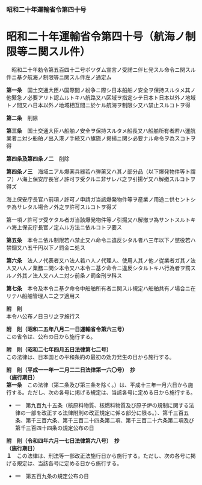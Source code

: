 ### 昭和二十年運輸省令第四十号  
# 昭和二十年運輸省令第四十号（航海ノ制限等ニ関スル件）  
　昭和二十年勅令第五百四十二号ポツダム宣言ノ受諾ニ伴ヒ発スル命令ニ関スル件ニ基ク航海ノ制限等ニ関スル件左ノ通定ム  
  
**第一条**　国土交通大臣ハ国際間ノ紛争ニ際シ日本船舶ノ安全ヲ保持スルタメ其ノ他緊急ノ必要アリト認ムルトキハ航路又ハ区域ヲ指定シテ日本ト日本以外ノ地域トノ間又ハ日本以外ノ地域相互間ニ於ケル航海ヲ制限シ又ハ禁止スルコトヲ得  
  
**第二条**　削除  
  
**第三条**　国土交通大臣ハ船舶ノ安全ヲ保持スルタメ船長又ハ船舶所有者若ハ運航業者ニ対シ船舶ノ出入港ノ手続又ハ旗旒ノ掲揚ニ関シ必要ナル命令ヲ為スコトヲ得  
  
**第四条及第四条ノ二**　削除  
  
**第四条ノ三**　海域ニアル爆薬兵器若ハ弾薬又ハ其ノ部分品（以下爆発物件等ト謂フ）ハ海上保安庁長官ノ許可ヲ受クルニ非ザレバ之ヲ引揚ゲ又ハ解撤スルコトヲ得ズ  
  
海上保安庁長官ハ前項ノ許可ノ申請ガ当該爆発物件等ヲ産業ノ用途ニ供セントシテ為サレタル場合ノ外之ヲ許可スルコトヲ得ズ  
  
第一項ノ許可ヲ受ケタル者ガ当該爆発物件等ノ引揚又ハ解撤ヲ為サントスルトキハ海上保安庁長官ノ定ムル方法ニ依ルコトヲ要ス  
  
**第五条**　本令ニ依ル制限若ハ禁止又ハ命令ニ違反シタル者ハ三年以下ノ懲役若ハ禁錮又ハ五千円以下ノ罰金ニ処ス  
  
**第六条**　法人ノ代表者又ハ法人若ハ人ノ代理人、使用人其ノ他ノ従業者ガ其ノ法人又ハ人ノ業務ニ関シ本令又ハ本令ニ基ク命令ニ違反シタルトキハ行為者ヲ罰スルノ外其ノ法人又ハ人ニ対シ前条ノ罰金刑ヲ科ス  
  
**第七条**　本令及本令ニ基ク命令中船舶所有者ニ関スル規定ハ船舶共有ノ場合ニ在リテハ船舶管理人ニ之ヲ適用ス  
  
**附　則**  
本令ハ公布ノ日ヨリ之ヲ施行ス  
  
**附　則（昭和二五年八月二一日運輸省令第六三号）**  
この省令は、公布の日から施行する。  
  
**附　則（昭和二七年四月五日法律第七二号）**  
この法律は、日本国との平和条約の最初の効力発生の日から施行する。  
  
**附　則（平成一一年一二月二二日法律第一六〇号）　抄**  
**（施行期日）**  
**第一条**　この法律（第二条及び第三条を除く。）は、平成十三年一月六日から施行する。ただし、次の各号に掲げる規定は、当該各号に定める日から施行する。  
* **一**　第九百九十五条（核原料物質、核燃料物質及び原子炉の規制に関する法律の一部を改正する法律附則の改正規定に係る部分に限る。）、第千三百五条、第千三百六条、第千三百二十四条第二項、第千三百二十六条第二項及び第千三百四十四条の規定公布の日  
  
**附　則（令和四年六月一七日法律第六八号）　抄**  
**（施行期日）**  
**１**　この法律は、刑法等一部改正法施行日から施行する。ただし、次の各号に掲げる規定は、当該各号に定める日から施行する。  
* **一**　第五百九条の規定公布の日  
  
